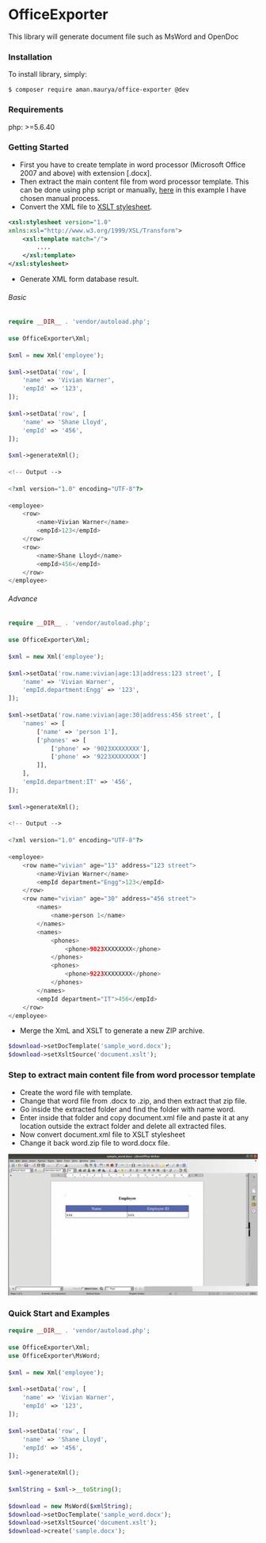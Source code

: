
# OfficeExporter

This library will generate document file such as MsWord and OpenDoc

### Installation

To install library, simply:

    $ composer require aman.maurya/office-exporter @dev

### Requirements

php: >=5.6.40

### Getting Started

- First you have to create template in word processor (Microsoft Office 2007 and above) with extension [.docx].
- Then extract the main content file from word processor template. This can be done using php script or manually, [here](https://github.com/aman-maurya/OfficeExporter#step-to-extract-main-content-file-from-word-processor-template) in this example I have chosen manual process.
- Convert the XML file to [XSLT stylesheet](https://www.w3schools.com/xml/xsl_intro.asp). 

```xml  
<xsl:stylesheet version="1.0"  
xmlns:xsl="http://www.w3.org/1999/XSL/Transform">
	<xsl:template match="/">
		....
	</xsl:template>
</xsl:stylesheet>
```
- Generate XML form database result.

###### Basic

```php
require __DIR__ . 'vendor/autoload.php';

use OfficeExporter\Xml;

$xml = new Xml('employee');

$xml->setData('row', [
	'name' => 'Vivian Warner',
	'empId' => '123',
]);

$xml->setData('row', [
	'name' => 'Shane Lloyd',
	'empId' => '456',
]);

$xml->generateXml();

<!-- Output -->

<?xml version="1.0" encoding="UTF-8"?>

<employee>
	<row>
		<name>Vivian Warner</name>
		<empId>123</empId>
	</row>
	<row>
		<name>Shane Lloyd</name>
		<empId>456</empId>
	</row>
</employee>
```
###### Advance

```php
require __DIR__ . 'vendor/autoload.php';

use OfficeExporter\Xml;

$xml = new Xml('employee');

$xml->setData('row.name:vivian|age:13|address:123 street', [
	'name' => 'Vivian Warner',
	'empId.department:Engg' => '123',
]);

$xml->setData('row.name:vivian|age:30|address:456 street', [
	'names' => [
		['name' => 'person 1'],
		['phones' => [
			['phone' => '9023XXXXXXXX'],
			['phone' => '9223XXXXXXXX']
		]],
	],
	'empId.department:IT' => '456',
]);

$xml->generateXml();

<!-- Output -->

<?xml version="1.0" encoding="UTF-8"?>

<employee>
    <row name="vivian" age="13" address="123 street">
        <name>Vivian Warner</name>
        <empId department="Engg">123</empId>
    </row>
    <row name="vivian" age="30" address="456 street">
        <names>
            <name>person 1</name>
        </names>
        <names>
            <phones>
                <phone>9023XXXXXXXX</phone>
            </phones>
            <phones>
                <phone>9223XXXXXXXX</phone>
            </phones>
        </names>
        <empId department="IT">456</empId>
    </row>
</employee>


```
- Merge the XmL and XSLT to generate a new ZIP archive. 

```php
$download->setDocTemplate('sample_word.docx');
$download->setXsltSource('document.xslt');
```
### Step to extract main content file from word processor template

- Create the word file with template.
- Change that word file from .docx to .zip, and then extract that zip file.
- Go inside the extracted folder and find the folder with name word.
- Enter inside that folder and copy document.xml file and paste it at any location outside the extract folder and delete all extracted files.
- Now convert document.xml file to XSLT stylesheet
- Change it back word.zip file to word.docx file.

<p align="center">
  <img alt="Office Exporter in action" src="https://github.com/aman-maurya/OfficeExporter/blob/master/OfficeExporter.gif">
</p>

### Quick Start and Examples

```php
require __DIR__ . 'vendor/autoload.php';

use OfficeExporter\Xml;
use OfficeExporter\MsWord;

$xml = new Xml('employee');

$xml->setData('row', [
	'name' => 'Vivian Warner',
	'empId' => '123',
]);

$xml->setData('row', [
	'name' => 'Shane Lloyd',
	'empId' => '456',
]);

$xml->generateXml();

$xmlString = $xml->__toString();

$download = new MsWord($xmlString);
$download->setDocTemplate('sample_word.docx');
$download->setXsltSource('document.xslt');
$download->create('sample.docx');

```



